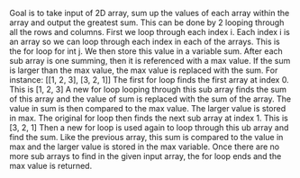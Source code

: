 Goal is to take input of 2D array, sum up the values of each array within the array and output the greatest sum.
This can be done by 2 looping through all the rows and columns.  First we loop through each index i.  Each index i is an array so we can loop through each index in each of the arrays.  This is the for loop for int j.  We then store this value in a variable sum.  After each sub array is one summing, then it is referenced with a max value.  If the sum is larger than the max value, the max value is replaced with the sum. 
For instance:
[[1, 2, 3], [3, 2, 1]]
The first for loop finds the first array at index 0.  This is [1, 2, 3]
A new for loop looping through this sub array finds the sum of this array and the value of sum is replaced with the sum of the array.
The value in sum is then compared to the max value.  The larger value is stored in max.
The original for loop then finds the next sub array at index 1.  This is [3, 2, 1]
Then a new for loop is used again to loop through this ub array and find the sum.
Like the previous array, this sum is compared to the value in max and the larger value is stored in the max variable.
Once there are no more sub arrays to find in the given input array, the for loop ends and the max value is returned.

